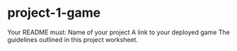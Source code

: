 # project-1-game

Your README must:
Name of your project
A link to your deployed game
The guidelines outlined in this project worksheet.


